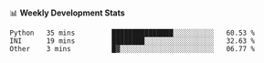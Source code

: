 📊 **Weekly Development Stats**
<!--START_SECTION:waka-->
```text
Python   35 mins         ███████████████░░░░░░░░░░   60.53 % 
INI      19 mins         ████████░░░░░░░░░░░░░░░░░   32.63 % 
Other    3 mins          █▓░░░░░░░░░░░░░░░░░░░░░░░   06.77 % 
```
<!--END_SECTION:waka-->


<!---
viggo-gascou/viggo-gascou is a ✨ special ✨ repository because its `README.md` (this file) appears on your GitHub profile.
You can click the Preview link to take a look at your changes.
--->
